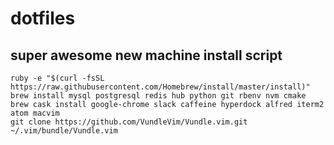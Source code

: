 # dotfiles

## super awesome new machine install script

```
ruby -e "$(curl -fsSL https://raw.githubusercontent.com/Homebrew/install/master/install)"
brew install mysql postgresql redis hub python git rbenv nvm cmake
brew cask install google-chrome slack caffeine hyperdock alfred iterm2 atom macvim
git clone https://github.com/VundleVim/Vundle.vim.git ~/.vim/bundle/Vundle.vim
```
